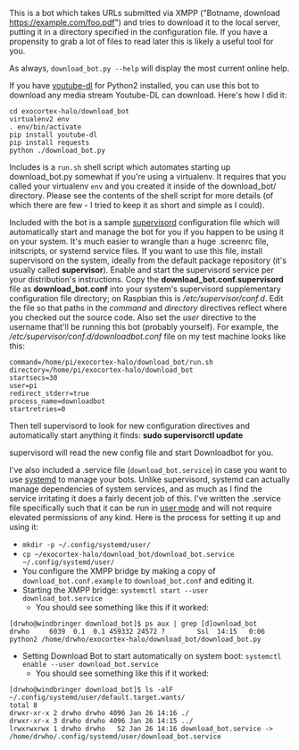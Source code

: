 This is a bot which takes URLs submitted via XMPP ("Botname, download https://example.com/foo.pdf") and tries to download it to the local server, putting it in a directory specified in the configuration file.  If you have a propensity to grab a lot of files to read later this is likely a useful tool for you.

As always, `download_bot.py --help` will display the most current online help.

If you have [youtube-dl](https://github.com/rg3/youtube-dl) for Python2 installed, you can use this bot to download any media stream Youtube-DL can download.  Here's how I did it:

```
cd exocortex-halo/download_bot
virtualenv2 env
. env/bin/activate
pip install youtube-dl
pip install requests
python ./download_bot.py
```

Includes is a `run.sh` shell script which automates starting up download_bot.py somewhat if you're using a virtualenv.  It requires that you called your virtualenv `env` and you created it inside of the download_bot/ directory.  Please see the contents of the shell script for more details (of which there are few - I tried to keep it as short and simple as I could).

Included with the bot is a sample [supervisord](http://supervisord.org/) configuration file which will automatically start and manage the bot for you if you happen to be using it on your system.  It's much easier to wrangle than a huge .screenrc file, initscripts, or systemd service files.  If you want to use this file, install supervisord on the system, ideally from the default package repository (it's usually called **supervisor**).  Enable and start the supervisord service per your distribution's instructions.  Copy the **download_bot.conf.supervisord** file as **download_bot.conf** into your system's supervisord supplementary configuration file directory; on Raspbian this is */etc/supervisor/conf.d*.  Edit the file so that paths in the *command* and *directory* directives reflect where you checked out the source code.  Also set the *user* directive to the username that'll be running this bot (probably yourself).  For example, the */etc/supervisor/conf.d/downloadbot.conf* file on my test machine looks like this:

```[program:downloadbot]
command=/home/pi/exocortex-halo/download_bot/run.sh
directory=/home/pi/exocortex-halo/download_bot
startsecs=30
user=pi
redirect_stderr=true
process_name=downloadbot
startretries=0
```

Then tell supervisord to look for new configuration directives and automatically start anything it finds: **sudo supervisorctl update**

supervisord will read the new config file and start Downloadbot for you.

I've also included a .service file (`download_bot.service`) in case you want to use [systemd](https://www.freedesktop.org/wiki/Software/systemd/) to manage your bots.  Unlike supervisord, systemd can actually manage dependencies of system services, and as much as I find the service irritating it does a fairly decent job of this.  I've written the .service file specifically such that it can be run in [user mode](https://wiki.archlinux.org/index.php/Systemd/User) and will not require elevated permissions of any kind.  Here is the process for setting it up and using it:

* `mkdir -p ~/.config/systemd/user/`
* `cp ~/exocortex-halo/download_bot/download_bot.service ~/.config/systemd/user/`
* You configure the XMPP bridge by making a copy of `download_bot.conf.example` to `download_bot.conf` and editing it.
* Starting the XMPP bridge: `systemctl start --user download_bot.service`
  * You should see something like this if it worked:
```
[drwho@windbringer download_bot]$ ps aux | grep [d]ownload_bot
drwho     6039  0.1  0.1 459332 24572 ?        Ssl  14:15   0:06 python2 /home/drwho/exocortex-halo/download_bot/download_bot.py
```
* Setting Download Bot to start automatically on system boot: `systemctl enable --user download_bot.service`
  * You should see something like this if it worked:

```
[drwho@windbringer download_bot]$ ls -alF ~/.config/systemd/user/default.target.wants/
total 8
drwxr-xr-x 2 drwho drwho 4096 Jan 26 14:16 ./
drwxr-xr-x 3 drwho drwho 4096 Jan 26 14:15 ../
lrwxrwxrwx 1 drwho drwho   52 Jan 26 14:16 download_bot.service -> /home/drwho/.config/systemd/user/download_bot.service
```

